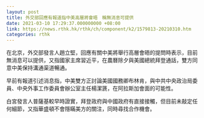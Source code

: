 ```yaml
---
layout: post
title: 外交部回應有報道指中美高層將會晤　稱無消息可提供
date: 2021-03-10 17:29:37.000000000 +08:00
link: https://news.rthk.hk/rthk/ch/component/k2/1579813-20210310.htm
categories: rthk
---
```


在北京，外交部發言人趙立堅，回應有關中美將舉行高層會晤的提問時表示，目前無消息可以提供，又指國家主席習近平，在農曆除夕與美國總統拜登通話，雙方同意中美保持溝通渠道暢通。

早前有報道引述消息指，中美雙方正討論美國國務卿布林肯，與中共中央政治局委員、中央外事工作委員會辦公室主任楊潔篪，在阿拉斯加會面的可能性。

白宮發言人普薩基較早時證實，拜登政府與中國政府有直接接觸，但目前未敲定任何細節，又指華盛頓不會隱瞞美方的關注，同時尋找合作機會。
